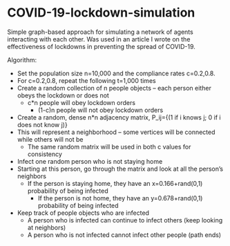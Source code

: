 # COVID-19-lockdown-simulation

Simple graph-based approach for simulating a network of agents interacting with each other.
Was used in an article I wrote on the effectiveness of lockdowns in preventing the spread of COVID-19.

Algorithm:
- Set the population size n=10,000 and the compliance rates c=0.2,0.8.
- For c=0.2,0.8, repeat the following t=1,000 times
- Create a random collection of n people objects – each person either obeys the lockdown or does not
    - c*n people will obey lockdown orders
	  - (1-c)n people will not obey lockdown orders
-	Create a random, dense n*n adjacency matrix, P_ij={(1 if i knows j; 0 if i does not know j)}
  -	This will represent a neighborhood – some vertices will be connected while others will not be
	- The same random matrix will be used in both c values for consistency
- Infect one random person who is not staying home
- Starting at this person, go through the matrix and look at all the person’s neighbors
  - If the person is staying home, they have an x=0.166+rand(0,1) probability of being infected
	- If the person is not home, they have an y=0.678+rand(0,1)  probability of being infected
- Keep track of people objects who are infected
  - A person who is infected can continue to infect others (keep looking at neighbors)
  - A person who is not infected cannot infect other people (path ends)
